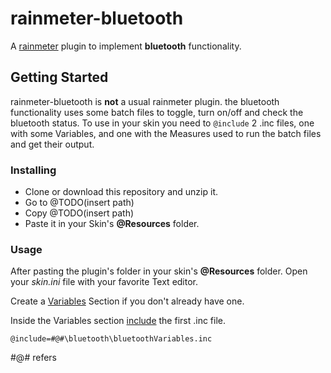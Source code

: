 # rainmeter-bluetooth
A [rainmeter](https://www.rainmeter.net/) plugin to implement **bluetooth** functionality.

## Getting Started
rainmeter-bluetooth is **not** a usual rainmeter plugin.
the bluetooth functionality uses some batch files to toggle, turn on/off and check the bluetooth status.
To use in your skin you need to
`@include`
2 .inc files, one with some Variables, and one with the Measures used to run the batch files and get their output.

### Installing
- Clone or download this repository and unzip it.
- Go to @TODO(insert path)
- Copy @TODO(insert path)
- Paste it in your Skin's **@Resources** folder.

### Usage
After pasting the plugin's folder in your skin's **@Resources** folder.
Open your *skin.ini* file with your favorite Text editor.

Create a
[Variables](https://docs.rainmeter.net/manual/variables/) Section if you don't already have one.

Inside the Variables section [include](https://docs.rainmeter.net/manual/skins/include-option/) the first .inc file.

`@include=#@#\bluetooth\bluetoothVariables.inc`

\#@\# refers
